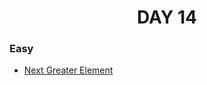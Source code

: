 <h1 align="center"> 
DAY 14
</h1>

### Easy

- [Next Greater Element](https://github.com/asthakri50/100_DAYS_OF_CODE/blob/main/Day14/1.java)

